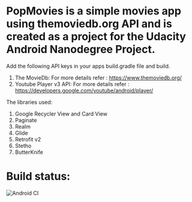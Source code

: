 # PopMovies is a simple movies app using themoviedb.org API and is created as a project for the Udacity Android Nanodegree Project.
Add the following API keys in your apps build.gradle file and build.
1. The MovieDb:
    For more details refer : https://www.themoviedb.org/
2. Youtube Player v3 API:
    For more details refer : https://developers.google.com/youtube/android/player/

The libraries used:
1. Google Recycler View and Card View
2. Paginate
3. Realm
4. Glide
5. Retrofit v2
6. Stetho
7. ButterKnife

# Build status: 
![Android CI](https://github.com/elson1996/PopMovies/workflows/Android%20CI/badge.svg?branch=master)
